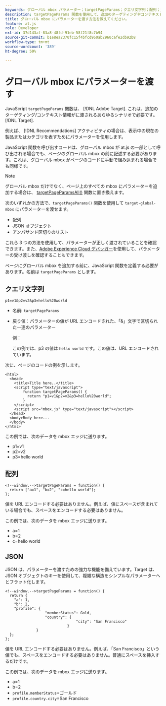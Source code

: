 ```yaml
---
keywords: グローバル mbox パラメーター；targetPageParams；クエリ文字列；配列；json;dtm
description: targetPageParams 関数を使用して、追加のターゲティングやコンテキスト情報をAdobeに渡す方法を説明します [!DNL Target] グローバル mbox。
title: グローバル mbox にパラメーターを渡す方法を教えてください。
feature: at.js
role: Developer
exl-id: 37d143af-83a8-48fd-91eb-58f21f8c7b94
source-git-commit: b1e8ea2370fc15f4bfcd960ab2960cafe2db92b8
workflow-type: tm+mt
source-wordcount: '389'
ht-degree: 59%

---
```


# グローバル mbox にパラメーターを渡す

JavaScript `targetPageParams` 関数は、 [!DNL Adobe Target]. これは、追加のターゲティング/コンテキスト情報がに渡されるあらゆるシナリオで必要です。 [!DNL Target].

例えば、 [!DNL Recommendations] アクティビティの場合は、表示中の現在の製品またはカテゴリを表すためにパラメーターを使用します。

JavaScript 関数を呼び出すコードは、グローバル mbox が at.js の一部として呼び出される場合でも、ページのグローバル mbox の前に記述する必要があります。これは、グローバル mbox がページのコードに手動で組み込まれる場合でも同様です。

>[!NOTE]
>
>グローバル mbox だけでなく、ページ上のすべての mbox にパラメーターを追加する場合は、 [targetPageParamsAll()](https://developer.adobe.com/target/implement/client-side/atjs/atjs-functions/targetpageparamsall/) 関数に置き換えます。

次のいずれかの方法で、`targetPageParams()` 関数を使用して `target-global-mbox` にパラメーターを渡せます。

* 配列
* JSON オブジェクト
* アンパサンド区切りのリスト

これら 3 つの方法を使用して、パラメーターが正しく渡されていることを確認できます。また、[Adobe Experience Cloud デバッガー](https://experienceleague.adobe.com/docs/debugger/using/experience-cloud-debugger.html)を使用して、パラメーターの受け渡しを確認することもできます。

ページにグローバル mbox を追加する前に、JavaScript 関数を定義する必要があります。名前は `targetPageParams` とします。

## クエリ文字列

```
p1=v1&p2=v2&p3=hello%20world
```

* 名前: `targetPageParams`
* 戻り値：パラメーターの値が URL エンコードされた、「&amp;」文字で区切られた一連のパラメーター

   例：

   この例では、p3 の値は `hello world` です。この値は、URL エンコードされています。

次に、ページのコードの例を示します。

```
<html> 
  <head> 
    <title>Title here..</title> 
    <script type="text/javascript"> 
        function targetPageParams() { 
          return "p1=v1&p2=v2&p3=hello%20world";
        } 
    </script> 
    <script src="mbox.js" type="text/javascript"></script> 
  </head> 
  <body>Body here... 
  </body> 
</html>
```

この例では、次のデータを mbox エッジに送ります。

* p1=v1
* p2=v2
* p3=hello world

## 配列

```
<!--window.-->targetPageParams = function() { 
  return ["a=1", "b=2", "c=hello world"]; 
}; 
```

値を URL エンコードする必要はありません。例えば、値にスペースが含まれている場合でも、スペースをエンコードする必要はありません。

この例では、次のデータを mbox エッジに送ります。

* a=1
* b=2
* c=hello world

## JSON

JSON は、パラメーターを渡すための強力な機能を備えています。Target は、JSON オブジェクトのキーを使用して、複雑な構造をシンプルなパラメーターへとフラット化します。

```
<!--window.-->targetPageParams = function() { 
  return { 
    "a": 1, 
    "b": 2, 
    "profile": { 
                  "memberStatus": Gold, 
                  "country": { 
                                "city": "San Francisco" 
                            } 
              } 
  }; 
}; 
```

値を URL エンコードする必要はありません。例えば、「San Francisco」という値でも、スペースをエンコードする必要はありません。普通にスペースを挿入するだけです。

この例では、次のデータを mbox エッジに送ります。

* a=1
* b=2
* `profile.memberStatus`=ゴールド
* `profile.country.city`=San Francisco
